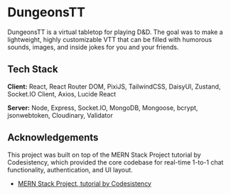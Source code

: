 
# DungeonsTT

DungeonsTT is a virtual tabletop for playing D&D. The goal was to make a lightweight, highly customizable VTT that can be filled with humorous sounds, images, and inside jokes for you and your friends.



## Tech Stack

**Client:** React, React Router DOM, PixiJS, TailwindCSS, DaisyUI, Zustand, Socket.IO Client, Axios, Lucide React

**Server:** Node, Express, Socket.IO, MongoDB, Mongoose, bcrypt, jsonwebtoken, Cloudinary, Validator
## Acknowledgements
This project was built on top of the MERN Stack Project tutorial by Codesistency, which provided the core codebase for real-time 1-to-1 chat functionality, authentication, and UI layout.
 - [MERN Stack Project, tutorial by Codesistency](https://www.youtube.com/watch?v=ntKkVrQqBYY)

